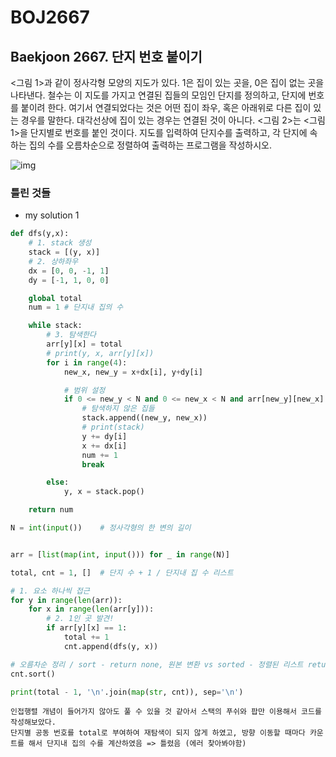 # BOJ2667

## Baekjoon 2667. 단지 번호 붙이기

<그림 1>과 같이 정사각형 모양의 지도가 있다. 1은 집이 있는 곳을, 0은 집이 없는 곳을 나타낸다. 철수는 이 지도를 가지고 연결된 집들의 모임인 단지를 정의하고, 단지에 번호를 붙이려 한다. 여기서 연결되었다는 것은 어떤 집이 좌우, 혹은 아래위로 다른 집이 있는 경우를 말한다. 대각선상에 집이 있는 경우는 연결된 것이 아니다. <그림 2>는 <그림 1>을 단지별로 번호를 붙인 것이다. 지도를 입력하여 단지수를 출력하고, 각 단지에 속하는 집의 수를 오름차순으로 정렬하여 출력하는 프로그램을 작성하시오.

![img](https://www.acmicpc.net/upload/images/ITVH9w1Gf6eCRdThfkegBUSOKd.png)



### 틀린 것들

- my solution 1

```python
def dfs(y,x):
    # 1. stack 생성
    stack = [(y, x)]
    # 2. 상하좌우
    dx = [0, 0, -1, 1]
    dy = [-1, 1, 0, 0]

    global total
    num = 1 # 단지내 집의 수

    while stack:
        # 3. 탐색한다
        arr[y][x] = total
        # print(y, x, arr[y][x])
        for i in range(4):
            new_x, new_y = x+dx[i], y+dy[i]

            # 범위 설정
            if 0 <= new_y < N and 0 <= new_x < N and arr[new_y][new_x] == 1:
                # 탐색하지 않은 집들
                stack.append((new_y, new_x))
                # print(stack)
                y += dy[i]
                x += dx[i]
                num += 1
                break

        else:
            y, x = stack.pop()

    return num

N = int(input())    # 정사각형의 한 변의 길이


arr = [list(map(int, input())) for _ in range(N)]

total, cnt = 1, []  # 단지 수 + 1 / 단지내 집 수 리스트

# 1. 요소 하나씩 접근
for y in range(len(arr)):
    for x in range(len(arr[y])):
        # 2. 1인 곳 발견!
        if arr[y][x] == 1:
            total += 1
            cnt.append(dfs(y, x))

# 오름차순 정리 / sort - return none, 원본 변환 vs sorted - 정렬된 리스트 return
cnt.sort()

print(total - 1, '\n'.join(map(str, cnt)), sep='\n')
```

```
인접행렬 개념이 들어가지 않아도 풀 수 있을 것 같아서 스택의 푸쉬와 팝만 이용해서 코드를 작성해보았다.
단지별 공동 번호를 total로 부여하여 재탐색이 되지 않게 하였고, 방향 이동할 때마다 카운트를 해서 단지내 집의 수를 계산하였음 => 틀렸음 (에러 찾아봐야함)
```

